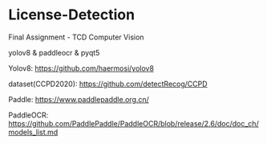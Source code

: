 # License-Detection
Final Assignment - TCD Computer Vision

yolov8 & paddleocr & pyqt5

Yolov8: https://github.com/haermosi/yolov8

dataset(CCPD2020): https://github.com/detectRecog/CCPD

Paddle: https://www.paddlepaddle.org.cn/

PaddleOCR: https://github.com/PaddlePaddle/PaddleOCR/blob/release/2.6/doc/doc_ch/models_list.md
